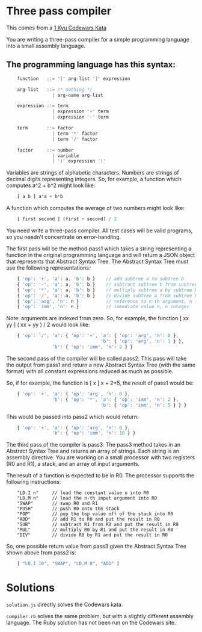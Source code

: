 # Three pass compiler

This comes from a [1 Kyu Codewars Kata](https://www.codewars.com/kata/5265b0885fda8eac5900093b)

You are writing a three-pass compiler for a simple programming language into 
a small assembly language.

## The programming language has this syntax:
```lex
    function   ::= '[' arg-list ']' expression

    arg-list   ::= /* nothing */
                 | arg-name arg-list

    expression ::= term
                 | expression '+' term
                 | expression '-' term

    term       ::= factor
                 | term '*' factor
                 | term '/' factor

    factor     ::= number
                 | variable
                 | '(' expression ')'
```
Variables are strings of alphabetic characters. Numbers are strings of 
decimal digits representing integers. So, for example, a function which 
computes a^2 + b^2 might look like:
```js
    [ a b ] a*a + b*b
```
A function which computes the average of two numbers might look like:
```js
    [ first second ] (first + second) / 2
```
You need write a three-pass compiler. All test cases will be valid programs, 
so you needn't concentrate on error-handling.

The first pass will be the method pass1 which takes a string representing a 
function in the original programming language and will return a JSON object 
that represents that Abstract Syntax Tree. The Abstract Syntax Tree must 
use the following representations:
```js
    { 'op': '+', 'a': a, 'b': b }    // add subtree a to subtree b
    { 'op': '-', 'a': a, 'b': b }    // subtract subtree b from subtree a
    { 'op': '*', 'a': a, 'b': b }    // multiply subtree a by subtree b
    { 'op': '/', 'a': a, 'b': b }    // divide subtree a from subtree b
    { 'op': 'arg', 'n': n }          // reference to n-th argument, n integer
    { 'op': 'imm', 'n': n }          // immediate value n, n integer
```
Note: arguments are indexed from zero. So, for example, the function 
[ xx yy ] ( xx + yy ) / 2 would look like:
```js
    { 'op': '/', 'a': { 'op': '+', 'a': { 'op': 'arg', 'n': 0 },
                                   'b': { 'op': 'arg', 'n': 1 } },
                 'b': { 'op': 'imm', 'n': 2 } }
```
The second pass of the compiler will be called pass2. This pass will take the 
output from pass1 and return a new Abstract Syntax Tree (with the same format)
with all constant expressions reduced as much as possible. 

So, if for example, the function is [ x ] x + 2*5, the result of pass1 would be:
```js
    { 'op': '+', 'a': { 'op': 'arg', 'n': 0 },
                 'b': { 'op': '*', 'a': { 'op': 'imm', 'n': 2 },
                                   'b': { 'op': 'imm', 'n': 5 } } }
```
This would be passed into pass2 which would return:
```js
    { 'op': '+', 'a': { 'op': 'arg', 'n': 0 },
                 'b': { 'op': 'imm', 'n': 10 } }
```
The third pass of the compiler is pass3. The pass3 method takes in an Abstract 
Syntax Tree and returns an array of strings. Each string is an assembly 
directive. You are working on a small processor with two registers (R0 and R1),
a stack, and an array of input arguments. 

The result of a function is expected to be in R0. The processor supports the 
following instructions:
```assembly
    "LD.I n"     // load the constant value n into R0
    "LD.M n"     // load the n-th input argument into R0
    "SWAP"       // swap R0 and R1
    "PUSH"       // push R0 onto the stack
    "POP"        // pop the top value off of the stack into R0
    "ADD"        // add R1 to R0 and put the result in R0
    "SUB"        // subtract R1 from R0 and put the result in R0
    "MUL"        // multiply R0 by R1 and put the result in R0
    "DIV"        // divide R0 by R1 and put the result in R0
```
So, one possible return value from pass3 given the Abstract Syntax Tree shown 
above from pass2 is:
```js
    [ "LD.I 10", "SWAP", "LD.M 0", "ADD" ]
```
# Solutions

`solution.js` directly solves the Codewars kata.

`compiler.rb` solves the same problem, but with a slightly different assembly language. The Ruby solution has not been
run on the Codewars site.
